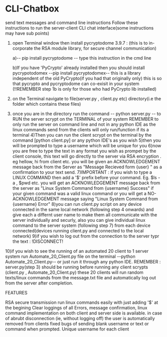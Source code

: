# CLI-Chatbox
send text messages and command line instructions 
Follow these instructions to run the server-client CLI chat interface(some instructions may have sub points)

1) open Terminal window then install pycryptodome 3.9.7 :  (this is to in-corporate the RSA module library, for secure channel communication)
               
      a)--  pip install pycryptodome  --  type this instruction in the cmd line
    
      b)If you have 'PyCrypto' already installed then you should install pycrypotodomex
             --pip install pycryptodomex-- this is a library independent of the old PyCrypto(if you had that originally only)
               this is so that pycrypto and pycryptodome can co-exisit in your system
               (!!REMEMBER step 1b is only for those who had PyCrypto lib installed)

2) on the Terminal navigate to file(server.py , client.py etc) directory(i.e the folder which contains these files)
3) once you are in the directory run the command 
               -- python server.py --  to RUN the server scrypt on the TERMINAL of your system
           REMEMBER to only run the server on command line and not in any python IDE as the linux commands send from the clients will only run/function if its a terminal
4)Then you can run the client scrypt on the terminal by the command  [python client.py] or any python IDE's as you wish
5)then you will be prompted to type a username which will be unique for you 
6)now you are free to type the text in any format you wish as prompet by the client console, this text will go directly to the server via RSA encryption . eg hellow, hi from client etc.
  you will be given an ACKNOWLEDGEMENT message back from the Server as "Message Recieved form {user} " as a confirmation to your text send.
7)IMPORTANT : if you wish to type a LINUX COMMAND then add a '$' prefix before your command. Eg. $ls -a , $pwd etc.
  you will get an ACKNOWLEDGEMENT message back from the server as "Linux System Command from {username} Success" if your given command was a valid linux command or you will get a NO-ACKNOWLEDGEMENT message saying "Linux System Command from {username} Error"
8)you can run client.py script on any device connected in the same local network (following step 4 onwards)  and give each a differnt user name to make them all communicate with the server individually and securly, also you can
   give individual linux command to the server system (following step 7) from each device connected(devices running client.py and connected to the local network)
9)if you wish to log out from the connection to the server typr the text : !DISCONNECT! 

10)if you wish to see the running of an automated 20 client to 1 server system run Automate_20_Client.py file on the terminal --python Automate_20_Client.py-- or just run it through any python IDE.
  REMEMBER : server.py(step 3) should be running before running any client scrypts (client.py , Automate_20_Client.py)
   these 20 clients will run random texts/linux commands from the message.txt file and automatically log out from the server after completion.



FEATURES

RSA secure transmission
run linux commands easily with just adding '$' at the begining
Clear loggings of all Errors, message confirmation, linux command implementation on both client and server side is available.
in case of abrubt disconnection (ie, without logging off) the user is automatically removed from clients
fixed bugs of sending blank username or text or command when prompted.
Unique username for each client
